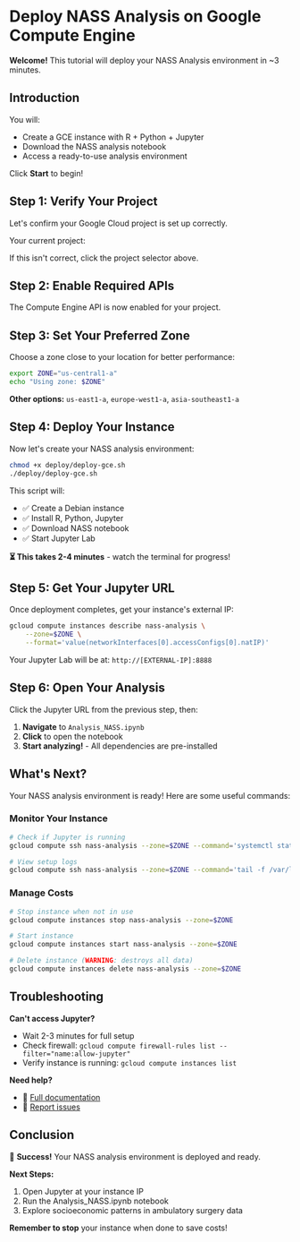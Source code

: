 # Deploy NASS Analysis on Google Compute Engine

**Welcome!** This tutorial will deploy your NASS Analysis environment in ~3 minutes.

<walkthrough-author name="NASS Team" repositoryUrl="https://github.com/SeenaKhosravi/NASS" tutorialName="gce-tutorial"></walkthrough-author>

## Introduction

<walkthrough-tutorial-duration duration="5"></walkthrough-tutorial-duration>

You will:
- Create a GCE instance with R + Python + Jupyter
- Download the NASS analysis notebook
- Access a ready-to-use analysis environment

Click **Start** to begin!

## Step 1: Verify Your Project

Let's confirm your Google Cloud project is set up correctly.

<walkthrough-project-setup></walkthrough-project-setup>

Your current project: <walkthrough-project-id/>

If this isn't correct, click the project selector above.

## Step 2: Enable Required APIs

<walkthrough-enable-apis apis="compute.googleapis.com"></walkthrough-enable-apis>

The Compute Engine API is now enabled for your project.

## Step 3: Set Your Preferred Zone

Choose a zone close to your location for better performance:

```bash
export ZONE="us-central1-a"
echo "Using zone: $ZONE"
```

<walkthrough-copy-code-button></walkthrough-copy-code-button>

**Other options:** `us-east1-a`, `europe-west1-a`, `asia-southeast1-a`

## Step 4: Deploy Your Instance

Now let's create your NASS analysis environment:

```bash
chmod +x deploy/deploy-gce.sh
./deploy/deploy-gce.sh
```

<walkthrough-copy-code-button></walkthrough-copy-code-button>

This script will:
- ✅ Create a Debian instance
- ✅ Install R, Python, Jupyter
- ✅ Download NASS notebook
- ✅ Start Jupyter Lab

**⏳ This takes 2-4 minutes** - watch the terminal for progress!

## Step 5: Get Your Jupyter URL

Once deployment completes, get your instance's external IP:

```bash
gcloud compute instances describe nass-analysis \
    --zone=$ZONE \
    --format='value(networkInterfaces[0].accessConfigs[0].natIP)'
```

<walkthrough-copy-code-button></walkthrough-copy-code-button>

Your Jupyter Lab will be at: `http://[EXTERNAL-IP]:8888`

## Step 6: Open Your Analysis

Click the Jupyter URL from the previous step, then:

1. **Navigate** to `Analysis_NASS.ipynb`
2. **Click** to open the notebook
3. **Start analyzing!** - All dependencies are pre-installed

## What's Next?

Your NASS analysis environment is ready! Here are some useful commands:

### Monitor Your Instance
```bash
# Check if Jupyter is running
gcloud compute ssh nass-analysis --zone=$ZONE --command='systemctl status jupyter-nass'

# View setup logs
gcloud compute ssh nass-analysis --zone=$ZONE --command='tail -f /var/log/startup-script.log'
```

### Manage Costs
```bash
# Stop instance when not in use
gcloud compute instances stop nass-analysis --zone=$ZONE

# Start instance
gcloud compute instances start nass-analysis --zone=$ZONE

# Delete instance (WARNING: destroys all data)
gcloud compute instances delete nass-analysis --zone=$ZONE
```

## Troubleshooting

**Can't access Jupyter?**
- Wait 2-3 minutes for full setup
- Check firewall: `gcloud compute firewall-rules list --filter="name:allow-jupyter"`
- Verify instance is running: `gcloud compute instances list`

**Need help?**
- 📖 [Full documentation](https://github.com/SeenaKhosravi/NASS)
- 🐛 [Report issues](https://github.com/SeenaKhosravi/NASS/issues)

## Conclusion

<walkthrough-conclusion-trophy></walkthrough-conclusion-trophy>

🎉 **Success!** Your NASS analysis environment is deployed and ready.

**Next Steps:**
1. Open Jupyter at your instance IP
2. Run the Analysis_NASS.ipynb notebook
3. Explore socioeconomic patterns in ambulatory surgery data

**Remember to stop** your instance when done to save costs!

<walkthrough-inline-feedback></walkthrough-inline-feedback>